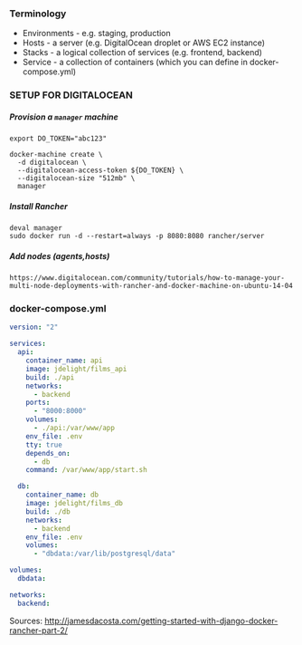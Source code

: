 ### Terminology
* Environments - e.g. staging, production
* Hosts - a server (e.g. DigitalOcean droplet or AWS EC2 instance)
* Stacks - a logical collection of services (e.g. frontend, backend)
* Service - a collection of containers (which you can define in docker-compose.yml)

### SETUP FOR DIGITALOCEAN


##### Provision a `manager` machine
```
export DO_TOKEN="abc123"

docker-machine create \
  -d digitalocean \
  --digitalocean-access-token ${DO_TOKEN} \
  --digitalocean-size "512mb" \
  manager 
```
##### Install Rancher

```
deval manager
sudo docker run -d --restart=always -p 8080:8080 rancher/server  
```
##### Add nodes (agents,hosts)
```
https://www.digitalocean.com/community/tutorials/how-to-manage-your-multi-node-deployments-with-rancher-and-docker-machine-on-ubuntu-14-04
```




### docker-compose.yml 
```yaml
version: "2"

services:  
  api:
    container_name: api
    image: jdelight/films_api
    build: ./api
    networks:
      - backend
    ports:
      - "8000:8000"
    volumes:
      - ./api:/var/www/app
    env_file: .env
    tty: true
    depends_on:
      - db
    command: /var/www/app/start.sh

  db:
    container_name: db
    image: jdelight/films_db
    build: ./db
    networks:
      - backend
    env_file: .env
    volumes:
      - "dbdata:/var/lib/postgresql/data"

volumes:  
  dbdata:

networks:  
  backend:
```

Sources:
http://jamesdacosta.com/getting-started-with-django-docker-rancher-part-2/


